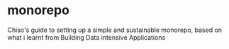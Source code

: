 # monorepo
Chiso's guide to setting up a simple and sustainable monorepo, based on what i learnt from Building Data intensive Applications 
